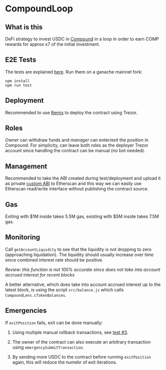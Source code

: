 # CompoundLoop

## What is this

DeFi strategy to invest USDC in [Compound](https://compound.finance/) in a loop in order to earn COMP rewards for approx x7 of the initial investment.

## E2E Tests

The tests are explained [here](https://github.com/defi-org-code/CompoundLoop/issues/4). Run them on a ganache mainnet fork:

```
npm install
npm run test
```

## Deployment

Recommended to use [Remix](https://remix.ethereum.org/) to deploy the contract using Trezor.

## Roles

*Owner* can withdraw funds and *manager* can enter/exit the position in Compound. For simplicity, can leave both roles as the deployer Trezor account since handling the contract can be manual (no bot needed).

## Management

Recommended to take the ABI created during test/deployment and upload it as private [custom ABI](https://info.etherscan.com/custom-abi/) to Etherscan and this way we can easily use Etherscan read/write interface without publishing the contract source.

## Gas

Exiting with $1M inside takes 5.5M gas, existing with $5M inside takes 7.5M gas.

## Monitoring

Call `getAccountLiquidity` to see that the liquidity is not dropping to zero (approaching liquidation). The liquidity should usually increase over time since combined interest rate should be positive.

*Review: this function is not 100% accurate since does not take into account accrued interest for recent blocks*

A better alternative, which does take into account accrued interest up to the latest block, is using the script `src/balance.js` which calls `CompoundLens.cTokenBalances`.

## Emergencies

If `exitPosition` fails, exit can be done manually:

1. Using multiple manual rollback transactions, see [test #3](https://github.com/defi-org-code/CompoundLoop/issues/4).

2. The owner of the contract can also execute an arbitrary transaction using `emergencySubmitTransaction`.

3. By sending more USDC to the contract before running `exitPosition` again, this will reduce the numebr of exit iterations.
